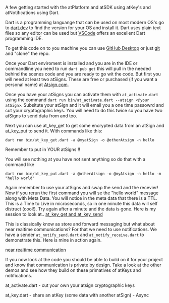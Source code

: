 A few getting started with the atPlatform and atSDK using atKey's and atNotifications using Dart.

Dart is a programming languange that can be used on most modern OS's go to [dart.dev](https://dart.dev) to find the version for your OS and install it. Dart uses plain text files so any editor can be used but [VSCode](https://code.visualstudio.com/) offers an excellent Dart programming IDE.

To get this code on to you machine you can use [GitHub Desktop](https://desktop.github.com/) or just [git](https://git-scm.com/) and "clone" the repo.

Once your Dart enviroment is installed and you are in the IDE or commandline you need to run `dart pub get` this will pull in the needed behind the scenes code and you are ready to go wit the code. But first you will need at least two atSigns. These are free or purchased (if you want a personal name) at [Atsign.com](https://atsign.com). 

Once you have your atSigns you can activate them with `at_activate.dart` using the command `dart run bin/at_activate.dart --atsign <@your atSign>`. Subsitute your atSign and it will email you a one time passowrd and cut your cryptographic keys. You will need to do this twice so you have two atSigns to send data from and too.

Next you can use at_key_get to get some encrypted data from an atSign and at_key_put to send it. With commands like this:

`dart run bin/at_key_get.dart -a @myatSign -o @otherAtsign -n hello`

Remember to put in YOUR atSigns !!

You will see nothing at you have not sent anything so do that with a command like

`dart run bin/at_key_put.dart -a @otherAtsign -o @myAtsign -n hello -m "hello world"`

Again remember to use your atSigns and swap the send and the recevier! Now if you rerun the first command you will se the "hello world" message along with Meta Data. You will notice in the meta data that there is a TTL. This is a Time to Live in microseconds, so in one minute this data will self distruct (cool!). Try again after a minute and the data is gone.
 Here is my session to look at..
 [at_key_get and at_key_send](https://asciinema.org/a/1hTyAEN2aSZdOCNkYCPeM46H9)

 This is classically know as store and forward messaging but what about near realtime communications? For that we need to use notifications. We have a sender `at_notify_send.dart` and `at_notify_receive.dart` to demonstrate this. Here is mine in action again.

 [near realtime communication](https://asciinema.org/a/RalndACpb8PXoFClpQWiZBfq8)

 If you now look at the code you should be able to build on it for your project and know that communication is private by design. 
 Take a look at the other demos and see how they build on these primatives of atKeys and notifications.


at_activate.dart - cut your own your atsign cryptographic keys

at_key.dart - share an atKey (some data with another atSign) - Async

